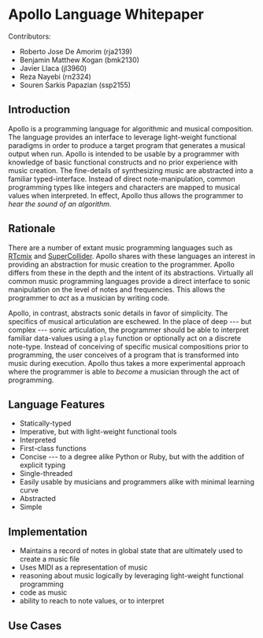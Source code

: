 Apollo Language Whitepaper
==========================

Contributors:

- Roberto Jose De Amorim (rja2139)
- Benjamin Matthew Kogan (bmk2130)
- Javier Llaca (jl3960)
- Reza Nayebi (rn2324)
- Souren Sarkis Papazian (ssp2155)

Introduction
------------

Apollo is a programming language for algorithmic and musical composition. The language provides an interface to leverage light-weight functional paradigms in order to produce a target program that generates a musical output when run. Apollo is intended to be usable by a programmer with knowledge of basic functional constructs and no prior experience with music creation. The fine-details of synthesizing music are abstracted into a familiar typed-interface. Instead of direct note-manipulation, common programming types like integers and characters are mapped to musical values when interpreted. In effect, Apollo thus allows the programmer to *hear the sound of an algorithm*.

Rationale
---------

There are a number of extant music programming languages such as [RTcmix][] and [SuperCollider][]. Apollo shares with these languages an interest in providing an abstraction for music creation to the programmer. Apollo differs from these in the depth and the intent of its abstractions. Virtually all common music programming languages provide a direct interface to sonic manipulation on the level of notes and frequencies. This allows the programmer to *act* as a musician by writing code.

Apollo, in contrast, abstracts sonic details in favor of simplicity. The specifics of musical articulation are eschewed. In the place of deep --- but complex --- sonic articulation, the programmer should be able to interpret familiar data-values using a `play` function or optionally act on a discrete note-type. Instead of conceiving of specific musical compositions prior to programming, the user conceives of a program that is transformed into music during execution. Apollo thus takes a more experimental approach where the programmer is able to *become* a musician through the act of programming.

[RTcmix]: http://rtcmix.org
[SuperCollider]: http://supercollider.sourceforge.net

Language Features
-----------------

- Statically-typed
- Imperative, but with light-weight functional tools
- Interpreted
- First-class functions
- Concise --- to a degree alike Python or Ruby, but with the addition of explicit typing
- Single-threaded
- Easily usable by musicians and programmers alike with minimal learning curve
- Abstracted
- Simple

Implementation
--------------

- Maintains a record of notes in global state that are ultimately used to create a music file
- Uses MIDI as a representation of music
- reasoning about music logically by leveraging light-weight functional programming
- code as music
- ability to reach to note values, or to interpret

Use Cases
---------



